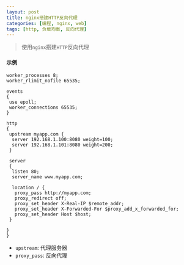 ```yaml
---
layout: post
title: nginx搭建HTTP反向代理
categories: [编程, nginx, web]
tags: [http, 负载均衡, 反向代理]
---
```


> 使用`nginx`搭建`HTTP`反向代理

#### 示例

```nginx
worker_processes 8;
worker_rlimit_nofile 65535;

events
{
 use epoll;
 worker_connections 65535;
}

http
{
 upstream myapp.com {
  server 192.168.1.100:8080 weight=100;
  server 192.168.1.101:8080 weight=200;
 }

 server
 {
  listen 80;
  server_name www.myapp.com;

  location / {
   proxy_pass http://myapp.com;
   proxy_redirect off;
   proxy_set_header X-Real-IP $remote_addr;
   proxy_set_header X-Forwarded-For $proxy_add_x_forwarded_for;
   proxy_set_header Host $host;
 }

}
}

```

* `upstream`: 代理服务器
* `proxy_pass`: 反向代理